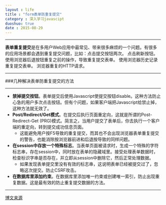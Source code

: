 ```yaml
---
layout : life
title : "form表单防重复提交"
category : 深入学习javascipt
duoshuo: true
date : 2015-08-29
---
```


------

**表单重复提交**是在多用户Web应用中最常见、带来很多麻烦的一个问题。有很多的应用场景都会遇到重复提交问题，比如：点击提交按钮两次。 点击刷新按钮。 使用浏览器后退按钮重复之前的操作，导致重复提交表单。 使用浏览器历史记录重复提交表单。 浏览器重复的HTTP请求。

-------------

###几种解决表单防重复提交的方法

-------------

* **禁掉提交按钮**。表单提交后使用Javascript使提交按钮disable。这种方法防止心急的用户多次点击按钮。但有个问题，如果客户端把Javascript给禁止掉，这种方法就无效了。
* **Post/Redirect/Get模式**。在提交后执行页面重定向，这就是所谓的Post-Redirect-Get (PRG)模式。简言之，当用户提交了表单后，你去执行一个客户端的重定向，转到提交成功信息页面。
	* 这能避免用户按F5导致的重复提交，而其也不会出现浏览器表单重复提交的警告，也能消除按浏览器前进和后退按导致的同样问题。
* **在session中存放一个特殊标志**。当表单页面被请求时，生成一个特殊的字符标志串，存在session中，同时放在表单的隐藏域里。接受处理表单数据时，检查标识字串是否存在，并立即从session中删除它，然后正常处理数据。
	* 如果发现表单提交里没有有效的标志串，这说明表单已经被提交过了，忽略这次提交。防止CSRF攻击。
* **在数据库里添加约束**。在数据库里添加唯一约束或创建唯一索引，防止出现重复数据。这是最有效的防止重复提交数据的方法。

-------------

[博文来源](http://www.jb51.net/web/248680.html)